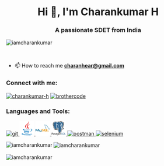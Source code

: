 <h1 align="center">Hi 👋, I'm Charankumar H</h1>
<h3 align="center">A passionate SDET from India</h3>

<p align="left"> <img src="https://komarev.com/ghpvc/?username=iamcharankumar&label=Profile%20views&color=0e75b6&style=flat" alt="iamcharankumar" /> </p>

<p align="left"> <a href="https://twitter.com/" target="blank"><img src="https://img.shields.io/twitter/follow/?logo=twitter&style=for-the-badge" alt="" /></a> </p>

- 📫 How to reach me **charanhear@gmail.com**

<h3 align="left">Connect with me:</h3>
<p align="left">
<a href="https://linkedin.com/in/charankumar-h" target="blank"><img align="center" src="https://raw.githubusercontent.com/rahuldkjain/github-profile-readme-generator/master/src/images/icons/Social/linked-in-alt.svg" alt="charankumar-h" height="30" width="40" /></a>
<a href="https://www.leetcode.com/brothercode" target="blank"><img align="center" src="https://raw.githubusercontent.com/rahuldkjain/github-profile-readme-generator/master/src/images/icons/Social/leet-code.svg" alt="brothercode" height="30" width="40" /></a>
</p>

<h3 align="left">Languages and Tools:</h3>

<p align="left"> <a href="https://git-scm.com/" target="_blank"> <img src="https://www.vectorlogo.zone/logos/git-scm/git-scm-icon.svg" alt="git" width="40" height="40"/> </a> <a href="https://www.java.com" target="_blank"> <img src="https://raw.githubusercontent.com/devicons/devicon/master/icons/java/java-original.svg" alt="java" width="40" height="40"/> </a> <a href="https://www.mysql.com/" target="_blank"> <img src="https://raw.githubusercontent.com/devicons/devicon/master/icons/mysql/mysql-original-wordmark.svg" alt="mysql" width="40" height="40"/> </a> <a href="https://www.postgresql.org" target="_blank"> <img src="https://raw.githubusercontent.com/devicons/devicon/master/icons/postgresql/postgresql-original-wordmark.svg" alt="postgresql" width="40" height="40"/> </a> <a href="https://postman.com" target="_blank"> <img src="https://www.vectorlogo.zone/logos/getpostman/getpostman-icon.svg" alt="postman" width="40" height="40"/> </a> <a href="https://www.selenium.dev" target="_blank"> <img src="https://raw.githubusercontent.com/detain/svg-logos/780f25886640cef088af994181646db2f6b1a3f8/svg/selenium-logo.svg" alt="selenium" width="40" height="40"/> </a> </p>

<p><img align="left" src="https://github-readme-stats.vercel.app/api/top-langs?username=iamcharankumar&show_icons=true&locale=en&layout=compact" alt="iamcharankumar" /></p>

<p>&nbsp;<img align="center" src="https://github-readme-stats.vercel.app/api?username=iamcharankumar&show_icons=true&locale=en" alt="iamcharankumar" /></p>

<p><img align="center" src="https://github-readme-streak-stats.herokuapp.com/?user=iamcharankumar&" alt="iamcharankumar" /></p>

